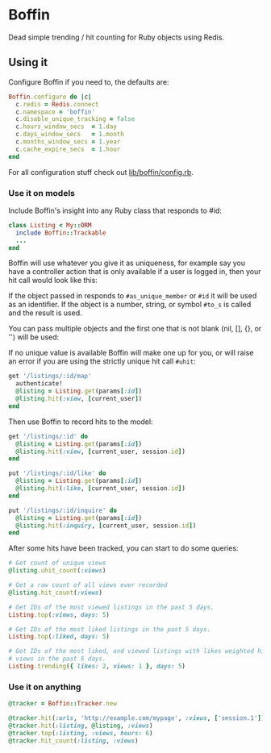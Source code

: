 # Boffin

Dead simple trending / hit counting for Ruby objects using Redis.

## Using it

Configure Boffin if you need to, the defaults are:

```ruby
Boffin.configure do |c|
  c.redis = Redis.connect
  c.namespace = 'boffin'
  c.disable_unique_tracking = false
  c.hours_window_secs  = 1.day
  c.days_window_secs   = 1.month
  c.months_window_secs = 1.year
  c.cache_expire_secs  = 1.hour
end
```

For all configuration stuff check out [lib/boffin/config.rb](https://github.com/heycarsten/boffin/blob/master/lib/boffin/config.rb).

### Use it on models

Include Boffin's insight into any Ruby class that responds to #id:

```ruby
class Listing < My::ORM
  include Boffin::Trackable
  ...
end
```

Boffin will use whatever you give it as uniqueness, for example say you have a
controller action that is only available if a user is logged in, then your hit
call would look like this:

If the object passed in responds to `#as_unique_member` or `#id` it will be used
as an identifier. If the object is a number, string, or symbol `#to_s` is called
and the result is used.

You can pass multiple objects and the first one that is not blank (nil, [], {},
or '') will be used:

If no unique value is available Boffin will make one up for you, or will raise
an error if you are using the strictly unique hit call `#uhit`:

```ruby
get '/listings/:id/map'
  authenticate!
  @listing = Listing.get(params[:id])
  @listing.hit(:view, [current_user])
end
```

Then use Boffin to record hits to the model:

```ruby
get '/listings/:id' do
  @listing = Listing.get(params[:id])
  @listing.hit(:view, [current_user, session.id])
end

put '/listings/:id/like' do
  @listing = Listing.get(params[:id])
  @listing.hit(:like, [current_user, session.id])
end

put '/listings/:id/inquire' do
  @listing = Listing.get(params[:id])
  @listing.hit(:inquiry, [current_user, session.id])
end
```

After some hits have been tracked, you can start to do some queries:

```ruby
# Get count of unique views
@listing.uhit_count(:views)

# Get a raw count of all views ever recorded
@listing.hit_count(:views)

# Get IDs of the most viewed listings in the past 5 days.
Listing.top(:views, days: 5)

# Get IDs of the most liked listings in the past 5 days.
Listing.top(:liked, days: 5)

# Get IDs of the most liked, and viewed listings with likes weighted higher than
# views in the past 5 days.
Listing.trending({ likes: 2, views: 1 }, days: 5)
```

### Use it on anything

```ruby
@tracker = Boffin::Tracker.new

@tracker.hit(:urls, 'http://example.com/mypage', :views, ['session.1'])
@tracker.hit(:listing, @listing, :views)
@tracker.top(:listing, :views, hours: 6)
@tracker.hit_count(:listing, :views)
```
